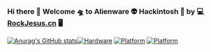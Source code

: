 ### Hi there 👋  Welcome 🛸  to Alienware 👽  Hackintosh 🍎  by 💻   [RockJesus.cn](https://rockjesus.cn)  🖥  

[![Anurag's GitHub stats](https://github-readme-stats.vercel.app/api?username=RockJesus&count_private=true&include_all_commits=true&show_icons=true&theme=nightowl&bg_color=30,e96443,904e95&title_color=fff&text_color=fff)](https://rockjesus.cn)[![Hardware](https://img.shields.io/badge/Hardware-alienware-silver.svg)](https://alienware.com)
[![Platform](https://img.shields.io/badge/platform-macOS-red.svg)](https://developer.apple.com/macos)
[![Platform](https://img.shields.io/badge/platform-windows-blue.svg)](https://www.microsoft.com/en-us/windows/)

